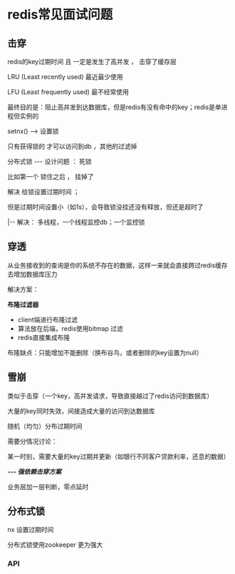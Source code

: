 # redis常见面试问题

## 击穿

redis的key过期时间  且  一定是发生了高并发 ， 击穿了缓存层

LRU (Least recently used) 最近最少使用

LFU (Least frequently used) 最不经常使用

最终目的是：阻止高并发到达数据库，但是redis有没有命中的key；redis是单进程但实例的

setnx()  --> 设置锁

只有获得锁的 才可以访问到db ，其他的过滤掉

分布式锁 ---  设计问题 ：  死锁

比如第一个 锁住之后 ， 挂掉了

解决 给锁设置过期时间  ；

但是过期时间设置小（如1s），会导致锁没挂还没有释放，但还是超时了

|-- 解决： 多线程，一个线程监控db；一个监控锁





## 穿透

从业务接收到的查询是你的系统不存在的数据，这样一来就会直接跨过redis缓存去增加数据库压力

解决方案： 

**布隆过滤器**

- client端进行布隆过滤
- 算法放在后端，redis使用bitmap 过滤
- redis直接集成布隆

布隆缺点：只能增加不能删除（换布谷鸟，或者删除的key设置为null）



## 雪崩

类似于击穿（一个key，高并发请求，导致直接越过了redis访问到数据库）

大量的key同时失效，间接造成大量的访问到达数据库

随机（均匀）分布过期时间

需要分情况讨论：

某一时刻，需要大量的key过期并更新（如银行不同客户贷款利率，还息的数据）

***--- 强依赖击穿方案***

业务层加一层判断，零点延时

## 分布式锁

nx 设置过期时间

分布式锁使用zookeeper 更为强大

### API